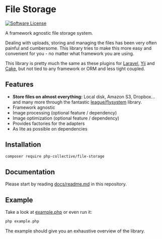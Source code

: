 # File Storage

[![Software License](https://img.shields.io/badge/license-MIT-brightgreen.svg?style=flat-square)](LICENSE)

A framework agnostic file storage system.

Dealing with uploads, storing and managing the files has been very often painful and cumbersome. This library tries to make this more easy and convenient for you - no matter what framework you are using.

This library is pretty much the same as these plugins for [Laravel](https://github.com/spatie/laravel-medialibrary), [Yii](https://github.com/yii2tech/file-storage) and [Cake](https://github.com/burzum/cakephp-file-storage), but not tied to any framework or ORM and less tight coupled.

## Features

 * **Store files on almost everything:** Local disk, Amazon S3, Dropbox... and many more through the fantastic [league/flysystem](thephpleague/flysystem) library.
 * Framework agnostic
 * Image processing (optional feature / dependency)
 * Image optimization (optional feature / dependency)
 * Provides factories for the adapters
 * As lite as possible on dependencies

## Installation

```sh
composer require php-collective/file-storage
```

## Documentation

Please start by reading [docs/readme.md](/docs/readme.md) in this repository.

## Example

Take a look at [example.php](example.php) or even run it:

```php
php example.php
```

The example should give you an exhaustive overview of the library.

